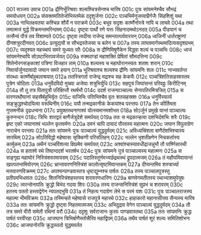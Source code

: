 001  सञ्जय उवाच
001a द्रौणिर्भूरिश्रवाः शल्यश्चित्रसेनश्च मारिष
001c पुत्रः सांयमनेश्चैव सौभद्रं समयोधयन्
002a संसक्तमतितेजोभिस्तमेकं ददृशुर्जनाः
002c पञ्चभिर्मनुजव्याघ्रैर्गजैः सिंहशिशुं यथा
003a नाभिलक्ष्यतया कश्चिन्न शौर्ये न पराक्रमे
003c बभूव सदृशः कार्ष्णेर्नास्त्रे नापि च लाघवे
004a तथा तमात्मजं युद्धे विक्रमन्तमरिन्दमम्
004c दृष्ट्वा पार्थो रणे यत्तः सिंहनादमथोऽनदत्
005a पीडयानं च तत्सैन्यं पौत्रं तव विशाम्पते
005c दृष्ट्वा त्वदीया राजेन्द्र समन्तात्पर्यवारयन्
006a ध्वजिनीं धार्तराष्ट्राणां दीनशत्रुरदीनवत्
006c प्रत्युद्ययौ स सौभद्रस्तेजसा च बलेन च
007a तस्य लाघवमार्गस्थमादित्यसदृशप्रभम्
007c व्यदृश्यत महच्चापं समरे युध्यतः परैः
008a स द्रौणिमिषुणैकेन विद्ध्वा शल्यं च पञ्चभिः
008c ध्वजं सांयमनेश्चापि सोऽष्टाभिरपवर्जयत्
009a रुक्मदण्डां महाशक्तिं प्रेषितां सौमदत्तिना
009c शितेनोरगसङ्काशां पत्रिणा विजहार ताम्
010a शल्यस्य च महाघोरानस्यतः शतशः शरान्
010c निवार्यार्जुनदायादो जघान समरे हयान्
011a भूरिश्रवाश्च शल्यश्च द्रौणिः सांयमनिः शलः
011c नाभ्यवर्तन्त संरब्धाः कार्ष्णेर्बाहुबलाश्रयात्
012a ततस्त्रिगर्ता राजेन्द्र मद्राश्च सह केकयैः
012c पञ्चत्रिंशतिसाहस्रास्तव पुत्रेण चोदिताः
013a धनुर्वेदविदो मुख्या अजेयाः शत्रुभिर्युधि
013c सहपुत्रं जिघांसन्तं परिवव्रुः किरीटिनम्
014a तौ तु तत्र पितापुत्रौ परिक्षिप्तौ रथर्षभौ
014c ददर्श राजन्पाञ्चाल्यः सेनापतिरमित्रजित्
015a स वारणरथौघानां सहस्रैर्बहुभिर्वृतः
015c वाजिभिः पत्तिभिश्चैव वृतः शतसहस्रशः
016a धनुर्विस्फार्य सङ्क्रुद्धश्चोदयित्वा वरूथिनीम्
016c ययौ तन्मद्रकानीकं केकयांश्च परन्तपः
017a तेन कीर्तिमता गुप्तमनीकं दृढधन्वना
017c प्रयुक्तरथनागाश्वं योत्स्यमानमशोभत
018a सोऽर्जुनं प्रमुखे यान्तं पाञ्चाल्यः कुरुनन्दन
018c त्रिभिः शारद्वतं बाणैर्जत्रुदेशे समर्पयत्
019a ततः स मद्रकान्हत्वा दशभिर्दशभिः शरैः
019c हृष्ट एको जघानाश्वं भल्लेन कृतवर्मणः
020a दमनं चापि दायादं पौरवस्य महात्मनः
020c जघान विपुलाग्रेण नाराचेन परन्तपः
021a ततः सांयमनेः पुत्रः पाञ्चाल्यं युद्धदुर्मदम्
021c अविध्यत्त्रिंशता बाणैर्दशभिश्चास्य सारथिम्
022a सोऽतिविद्धो महेष्वासः सृक्किणी परिसंलिहन्
022c भल्लेन भृशतीक्ष्णेन निचकर्तास्य कार्मुकम्
023a अथैनं पञ्चविंशत्या क्षिप्रमेव समर्पयत्
023c अश्वांश्चास्यावधीद्राजन्नुभौ तौ पार्ष्णिसारथी
024a स हताश्वे रथे तिष्ठन्ददर्श भरतर्षभ
024c पुत्रः सांयमनेः पुत्रं पाञ्चाल्यस्य महात्मनः
025a स सङ्गृह्य महाघोरं निस्त्रिंशवरमायसम्
025c पदातिस्तूर्णमभ्यर्छद्रथस्थं द्रुपदात्मजम्
026a तं महौघमिवायान्तं खात्पतन्तमिवोरगम्
026c भ्रान्तावरणनिस्त्रिंशं कालोत्सृष्टमिवान्तकम्
027a दीप्यन्तमिव शस्त्रार्च्या मत्तवारणविक्रमम्
027c अपश्यन्पाण्डवास्तत्र धृष्टद्युम्नश्च पार्षतः
028a तस्य पाञ्चालपुत्रस्तु प्रतीपमभिधावतः
028c शितनिस्त्रिंशहस्तस्य शरावरणधारिणः
029a बाणवेगमतीतस्य रथाभ्याशमुपेयुषः
029c त्वरन्सेनापतिः क्रुद्धो बिभेद गदया शिरः
030a तस्य राजन्सनिस्त्रिंशं सुप्रभं च शरावरम्
030c हतस्य पततो हस्ताद्वेगेन न्यपतद्भुवि
031a तं निहत्य गदाग्रेण लेभे स परमं यशः
031c पुत्रः पाञ्चालराजस्य महात्मा भीमविक्रमः
032a तस्मिन्हते महेष्वासे राजपुत्रे महारथे
032c हाहाकारो महानासीत्तव सैन्यस्य मारिष
033a ततः सांयमनिः क्रुद्धो दृष्ट्वा निहतमात्मजम्
033c अभिदुद्राव वेगेन पाञ्चाल्यं युद्धदुर्मदम्
034a तौ तत्र समरे वीरौ समेतौ रथिनां वरौ
034c ददृशुः सर्वराजानः कुरवः पाण्डवास्तथा
035a ततः सांयमनिः क्रुद्धः पार्षतं परवीरहा
035c आजघान त्रिभिर्बाणैस्तोत्त्रैरिव महाद्विपम्
036a तथैव पार्षतं शूरं शल्यः समितिशोभनः
036c आजघानोरसि क्रुद्धस्ततो युद्धमवर्तत

